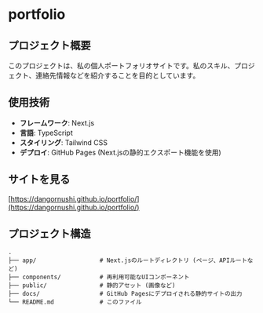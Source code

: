 # portfolio

## プロジェクト概要

このプロジェクトは、私の個人ポートフォリオサイトです。私のスキル、プロジェクト、連絡先情報などを紹介することを目的としています。

## 使用技術

*   **フレームワーク**: Next.js
*   **言語**: TypeScript
*   **スタイリング**: Tailwind CSS
*   **デプロイ**: GitHub Pages (Next.jsの静的エクスポート機能を使用)

## サイトを見る

[https://dangornushi.github.io/portfolio/](https://dangornushi.github.io/portfolio/)

## プロジェクト構造

```
.
├── app/                  # Next.jsのルートディレクトリ (ページ、APIルートなど)
├── components/           # 再利用可能なUIコンポーネント
├── public/               # 静的アセット (画像など)
├── docs/                 # GitHub Pagesにデプロイされる静的サイトの出力
└── README.md             # このファイル
```
